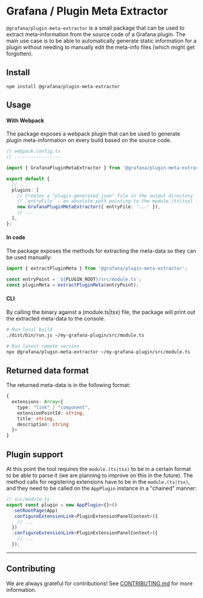 # Grafana / Plugin Meta Extractor

`@grafana/plugin-meta-extractor` is a small package that can be used to extract meta-information from the source code of a Grafana plugin. The main use case is to be able to automatically generate static information for a plugin without needing to manually edit the meta-info files (which might get forgotten).

## Install

```
npm install @grafana/plugin-meta-extractor
```

## Usage

#### With Webpack

The package exposes a webpack plugin that can be used to generate plugin meta-information on every build based on the source code.

```ts
// webpack.config.ts
// -----------------

import { GrafanaPluginMetaExtractor } from '@grafana/plugin-meta-extractor';

export default {
  // ...
  plugins: [
    // Creates a "plugin.generated.json" file in the output directory
    // `entryFile` - an absolute path pointing to the module.(ts|tsx) file of your plugin
    new GrafanaPluginMetaExtractor({ entryFile: '...' }),
    // ...
  ],
};
```

#### In code

The package exposes the methods for extracting the meta-data so they can be used manually:

```ts
import { extractPluginMeta } from '@grafana/plugin-meta-extractor';

const entryPoint = `${PLUGIN_ROOT}/src/module.ts`;
const pluginMeta = extractPluginMeta(entryPoint);
```

#### CLI

By calling the binary against a (module.ts|tsx) file, the package will print out the extracted meta-data to the console.

```bash
# Run local build
./dist/bin/run.js ~/my-grafana-plugin/src/module.ts

# Run latest remote version
npx @grafana/plugin-meta-extractor ~/my-grafana-plugin/src/module.ts
```

## Returned data format

The returned meta-data is in the following format:

```ts
{
  extensions: Array<{
    type: "link" | "component",
    extensionPointId: string,
    title: string,
    description: string
  }>
}
```

## Plugin support

At this point the tool requires the `module.(ts|tsx)` to be in a certain format to be able to parse it (we are planning to improve on this in the future). The method calls for registering extensions have to be in the `module.(ts|tsx)`, and they need to be called on the `AppPlugin` instance in a "chained" manner:

```ts
// src/module.ts
export const plugin = new AppPlugin<{}>()
  .setRootPage(App)
  .configureExtensionLink<PluginExtensionPanelContext>({
    // ...
  })
  .configureExtensionLink<PluginExtensionPanelContext>({
    // ...
  });
```

---

## Contributing

We are always grateful for contributions! See [CONTRIBUTING.md](../../CONTRIBUTING.md) for more information.
